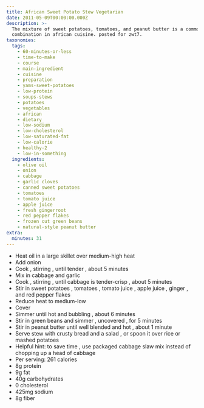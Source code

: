 ```yaml
---
title: African Sweet Potato Stew Vegetarian
date: 2011-05-09T00:00:00.000Z
description: >-
  The mixture of sweet potatoes, tomatoes, and peanut butter is a common flavor
  combination in african cuisine. posted for zwt7.
taxonomies:
  tags:
    - 60-minutes-or-less
    - time-to-make
    - course
    - main-ingredient
    - cuisine
    - preparation
    - yams-sweet-potatoes
    - low-protein
    - soups-stews
    - potatoes
    - vegetables
    - african
    - dietary
    - low-sodium
    - low-cholesterol
    - low-saturated-fat
    - low-calorie
    - healthy-2
    - low-in-something
  ingredients:
    - olive oil
    - onion
    - cabbage
    - garlic cloves
    - canned sweet potatoes
    - tomatoes
    - tomato juice
    - apple juice
    - fresh gingerroot
    - red pepper flakes
    - frozen cut green beans
    - natural-style peanut butter
extra:
  minutes: 31
---
```

 - Heat oil in a large skillet over medium-high heat
 - Add onion
 - Cook , stirring , until tender , about 5 minutes
 - Mix in cabbage and garlic
 - Cook , stirring , until cabbage is tender-crisp , about 5 minutes
 - Stir in sweet potatoes , tomatoes , tomato juice , apple juice , ginger , and red pepper flakes
 - Reduce heat to medium-low
 - Cover
 - Simmer until hot and bubbling , about 6 minutes
 - Stir in green beans and simmer , uncovered , for 5 minutes
 - Stir in peanut butter until well blended and hot , about 1 minute
 - Serve stew with crusty bread and a salad , or spoon it over rice or mashed potatoes
 - Helpful hint: to save time , use packaged cabbage slaw mix instead of chopping up a head of cabbage
 - Per serving: 261 calories
 - 8g protein
 - 9g fat
 - 40g carbohydrates
 - 0 cholesterol
 - 425mg sodium
 - 8g fiber
